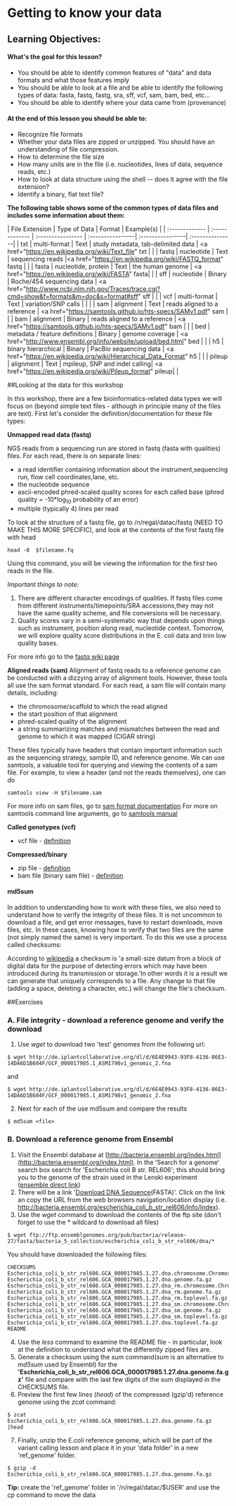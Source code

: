 Getting to know your data
===================

Learning Objectives:
-------------------
#### What's the goal for this lesson?
* You should be able to identify common features of "data" and data formats and what those features imply
* You should be able to look at a file and be able to identify the following types of data: fasta, fastq, fastg, sra, sff, vcf, sam, bam, bed, etc...
* You should be able to identify where your data came from (provenance)

#### At the end of this lesson you should be able to:
* Recognize file formats
* Whether your data files are zipped or unzipped. You should have an understanding of file compression.
* How to determine the file size
* How many units are in the file (i.e. nucleotides, lines of data, sequence reads, etc.)
* How to look at data structure using the shell -- does it agree with the file extension?
* Identify a binary, flat text file? 
 


**The following table shows some of the common types of data files and includes some information about them:**

| File Extension |	Type of Data |	Format |	Example(s) | 
| :------------- | :------------- | :---------------- | :----------------| :----------------| :---------------|
| txt | multi-format | Text | study metadata, tab-delimited data | <a href="https://en.wikipedia.org/wiki/Text_file" txt</a> | |
| fastq	| nucleotide  | Text |	sequencing reads |<a href="https://en.wikipedia.org/wiki/FASTQ_format" fastq </a> |  |
| fasta	| nucleotide, protein | Text | the human genome | <a href="https://en.wikipedia.org/wiki/FASTA" fasta</a>| |
| sff	| nucleotide	| Binary |	Roche/454 sequencing data |	<a href="http://www.ncbi.nlm.nih.gov/Traces/trace.cgi?cmd=show&f=formats&m=doc&s=format#sff" sff</a> |	|
| vcf | multi-format | Text	 |	variation/SNP calls |	|  |
| sam | alignment | Text  |	reads aligned to a reference  | <a href="https://samtools.github.io/hts-specs/SAMv1.pdf" sam </a> |	 |
| bam | alignment	| Binary  |	reads aligned to a reference | <a href="https://samtools.github.io/hts-specs/SAMv1.pdf" bam </a> |	 |
| bed | metadata / feature definitions  | Binary  | genome coverage | <a href="http://www.ensembl.org/info/website/upload/bed.html" bed </a> |  |
| h5 | binary hierarchical | Binary | PacBio sequencing data | <a href="https://en.wikipedia.org/wiki/Hierarchical_Data_Format" h5 </a>| |
| pileup | alignment | Text | mpileup, SNP and indel calling| <a href="https://en.wikipedia.org/wiki/Pileup_format" pileup</a>| |

##Looking at the data for this workshop

In this workshop, there are a few bioinformatics-related data types we will focus on (beyond simple text files - although in principle many of the files are text). First let's consider the definition/documentation for these file types:

**Unmapped read data (fastq)**

NGS reads from a sequencing run are stored in fastq (fasta with qualities) files. For each read, there is on separate lines:
* a read identifier containing information about the instrument,sequencing run, flow cell coordinates,lane, etc.
* the nucleotide sequence
* ascii-encoded phred-scaled quality scores for each called base (phred quality = -10*log<sub>10</sub> probability of an error)
* multiple (typically 4) lines per read

To look at the structure of a fastq file, go to /n/regal/datac/fastq (NEED TO MAKE THIS MORE SPECIFIC), and look at the contents of the first fastq file with head
```
head -8  $filename.fq
```
Using this command, you will be viewing the information for the first two reads in the file.

*Important things to note:*
1. There are different character encodings of qualities. If fastq files come from different instruments/timepoints/SRA accessions,they may not have the same quality scheme, and file conversions will be necessary.
2. Quality scores vary in a semi-systematic way that depends upon things such as instrument, position along read, nucleotide context. Tomorrow, we will explore quality score distributions in the E. coli data and trim low quality bases.

For more info go to the [fastq wiki page](https://en.wikipedia.org/wiki/FASTQ_format)

**Aligned reads (sam)**
Alignment of fastq reads to a reference genome can be conducted with a dizzying array of alignment tools. However, these tools all use the sam format standard. For each read, a sam file will contain many details, including:
* the chromosome/scaffold to which the read aligned
* the start position of that alignment
* phred-scaled quality of the alignment
* a string summarizing matches and mismatches between the read and genome to which it was mapped (CIGAR string)

These files typically have headers that contain important information such as the sequencing strategy, sample ID, and reference genome. We can use samtools, a valuable tool for querying and viewing the contents of a sam file.  For example, to view a header (and not the reads themselves), one can do
```
samtools view -H $filename.sam
```

For more info on sam files, go to [sam format documentation](https://samtools.github.io/hts-specs/SAMv1.pdf)
For more on samtools command line arguments, go to [samtools manual](http://www.htslib.org/doc/samtools.html)

**Called genotypes (vcf)**
* vcf file - [definition](https://samtools.github.io/hts-specs/VCFv4.1.pdf)


**Compressed/binary**

* zip file - [definition](https://en.wikipedia.org/wiki/Zip_%28file_format%29)
* bam file (binary sam file) - [definition](https://www.broadinstitute.org/igv/BAM)

#### md5sum
In addition to understanding how to work with these files, we also need to understand how to verify the integrity of these files. It is not uncommon to download a file, and get error messages, have to restart downloads, move files, etc. In these cases, knowing how to verify that two files are the same (not simply named the same) is very important. To do this we use a process called checksums:

According to [wikipedia](https://en.wikipedia.org/wiki/Checksum) a checksum is 'a small-size datum from a block of digital data for the purpose of detecting errors which may have been introduced during its transmission or storage.'In other words it is a result we can generate that uniquely corresponds to a file. Any change to that file (adding a space, deleting a character, etc.) will change the file's checksum. 

##Exercises 

### A. File integrity - download a reference genome and verify the download 

1. Use *wget* to download two 'test' genomes from the following url:
```
$ wget http://de.iplantcollaborative.org/dl/d/6E4E9943-93F8-4136-86E3-14DA6D1B604F/GCF_000017985.1_ASM1798v1_genomic_2.fna
```
and
```
$ wget http://de.iplantcollaborative.org/dl/d/6E4E9943-93F8-4136-86E3-14DA6D1B604F/GCF_000017985.1_ASM1798v1_genomic_2.fna
```
2. Next for each of the use md5sum and compare the results
```
$ md5sum <file>
```

### B. Download a reference genome from Ensembl

1. Visit the Ensembl database at [http://bacteria.ensembl.org/index.html](http://bacteria.ensembl.org/index.html). In the 'Search for a genome' search box search for 'Escherichia coli B str. REL606'; this should bring you to the genome of the strain used in the Lenski experiment ([ensemble direct link](http://bacteria.ensembl.org/escherichia_coli_b_str_rel606/Info/Index))
2. There will be a link '[Download DNA Sequence](ftp://ftp.ensemblgenomes.org/pub/bacteria/release-27/fasta/bacteria_5_collection/escherichia_coli_b_str_rel606/dna/)(FASTA)'. Click on the link an copy the URL from the web browsers navigation/location display (i.e. http://bacteria.ensembl.org/escherichia_coli_b_str_rel606/Info/Index). 
3. Use the *wget* command to download the contents of the ftp site (don't forget to use the * wildcard to download all files)
```
$ wget ftp://ftp.ensemblgenomes.org/pub/bacteria/release-27/fasta/bacteria_5_collection/escherichia_coli_b_str_rel606/dna/*
```
You should have downloaded the following files:
```
CHECKSUMS
Escherichia_coli_b_str_rel606.GCA_000017985.1.27.dna.chromosome.Chromosome.fa.gz
Escherichia_coli_b_str_rel606.GCA_000017985.1.27.dna.genome.fa.gz
Escherichia_coli_b_str_rel606.GCA_000017985.1.27.dna_rm.chromosome.Chromosome.fa.gz
Escherichia_coli_b_str_rel606.GCA_000017985.1.27.dna_rm.genome.fa.gz
Escherichia_coli_b_str_rel606.GCA_000017985.1.27.dna_rm.toplevel.fa.gz
Escherichia_coli_b_str_rel606.GCA_000017985.1.27.dna_sm.chromosome.Chromosome.fa.gz
Escherichia_coli_b_str_rel606.GCA_000017985.1.27.dna_sm.genome.fa.gz
Escherichia_coli_b_str_rel606.GCA_000017985.1.27.dna_sm.toplevel.fa.gz
Escherichia_coli_b_str_rel606.GCA_000017985.1.27.dna.toplevel.fa.gz
README
```
4. Use the *less* command to examine the README file - in particular, look at the <sequence type> definition to understand what the differently zipped files are. 
5. Generate a checksum using the *sum* command(*sum* is an alternative to *md5sum* used by Ensembl) for the **'Escherichia_coli_b_str_rel606.GCA_000017985.1.27.dna.genome.fa.gz'** file and compare with the last few digits of the sum displayed in the CHECKSUMS file. 
6. Preview the first few lines (*head*) of the compressed (gzip'd) reference genome using the *zcat* command:
```
$ zcat Escherichia_coli_b_str_rel606.GCA_000017985.1.27.dna.genome.fa.gz |head
```
7. Finally, unzip the E.coli reference genome, which will be part of the variant calling lesson and place it in your 'data folder' in a new 'ref_genome' folder. 

```
$ gzip -d Escherichia_coli_b_str_rel606.GCA_000017985.1.27.dna.genome.fa.gz
```
**Tip:** create the 'ref_genome' folder in '/n/regal/datac/$USER' and use the *cp* command to move the data




